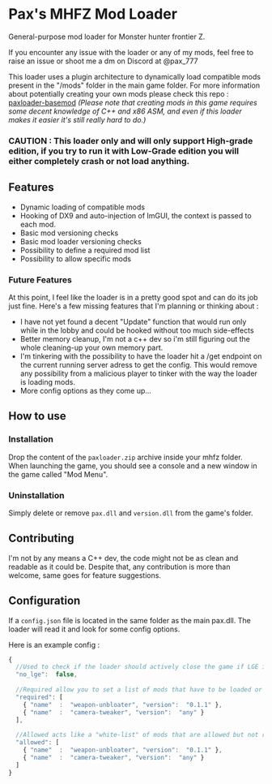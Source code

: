# Pax's MHFZ Mod Loader

General-purpose mod loader for Monster hunter frontier Z.

If you encounter any issue with the loader or any of my mods, feel free to raise an issue or shoot me a dm on Discord at @pax_777

This loader uses a plugin architecture to dynamically load compatible mods present in the "/mods" folder in the main game folder. For more information about potentially creating your own mods please check this repo : [paxloader-basemod](https://github.com/Paxlord/paxloader-basemod)
_(Please note that creating mods in this game requires some decent knowledge of C++ and x86 ASM, and even if this loader makes it easier it's still really hard to do.)_

### **CAUTION : This loader only and will only support High-grade edition, if you try to run it with Low-Grade edition you will either completely crash or not load anything.** 

## Features

- Dynamic loading of compatible mods
- Hooking of DX9 and auto-injection of ImGUI, the context is passed to each mod.
- Basic mod versioning checks
- Basic mod loader versioning checks
- Possibility to define a required mod list 
- Possibility to allow specific mods

### Future Features

At this point, I feel like the loader is in a pretty good spot and can do its job just fine. Here's a few missing features that I'm planning or thinking about : 
- I have not yet found a decent "Update" function that would run only while in the lobby and could be hooked without too much side-effects
- Better memory cleanup, I'm not a c++ dev so i'm still figuring out the whole cleaning-up your own memory part.
- I'm tinkering with the possibility to have the loader hit a /get endpoint on the current running server adress to get the config. This would remove any possibility from a malicious player to tinker with the way the loader is loading mods.
- More config options as they come up...

## How to use
### Installation

Drop the content of the ```paxloader.zip``` archive inside your mhfz folder. When launching the game, you should see a console and a new window in the game called "Mod Menu".

### Uninstallation

Simply delete or remove ```pax.dll``` and ```version.dll``` from the game's folder.


## Contributing

I'm not by any means a C++ dev, the code might not be as clean and readable as it could be. Despite that, any contribution is more than welcome, same goes for feature suggestions.

## Configuration

If a ```config.json``` file is located in the same folder as the main pax.dll. The loader will read it and look for some config options. 

Here is an example config :

```js
{
  //Used to check if the loader should actively close the game if LGE is detected
  "no_lge":  false,
  
  //Required allow you to set a list of mods that have to be loaded or the client will be closed
  "required": [
    { "name"  :  "weapon-unbloater", "version":  "0.1.1" },
    { "name"  :  "camera-tweaker", "version":  "any" }
  ],
  
  //Allowed acts like a "white-list" of mods that are allowed but not required.
  "allowed": [
    { "name"  :  "weapon-unbloater", "version":  "0.1.1" },
    { "name"  :  "camera-tweaker", "version":  "any" }
  ]
}
```
